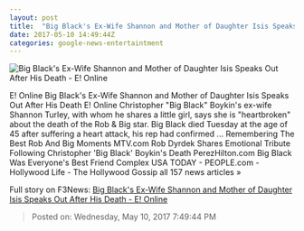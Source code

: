 ```yaml
---
layout: post
title:  "Big Black's Ex-Wife Shannon and Mother of Daughter Isis Speaks Out After His Death - E! Online"
date: 2017-05-10 14:49:44Z
categories: google-news-entertaintment
---
```


![Big Black's Ex-Wife Shannon and Mother of Daughter Isis Speaks Out After His Death - E! Online](http://akns-images.eonline.com/eol_images/Entire_Site/201749/rs_600x600-170509180432-600.Christopher-Big-Black-Boykin.ms.050917.jpg?downsize=450:*&crop=450:350;left,top)

E! Online Big Black's Ex-Wife Shannon and Mother of Daughter Isis Speaks Out After His Death E! Online Christopher "Big Black" Boykin's ex-wife Shannon Turley, with whom he shares a little girl, says she is "heartbroken" about the death of the Rob & Big star. Big Black died Tuesday at the age of 45 after suffering a heart attack, his rep had confirmed ... Remembering The Best Rob And Big Moments MTV.com Rob Dyrdek Shares Emotional Tribute Following Christopher 'Big Black' Boykin's Death PerezHilton.com Big Black Was Everyone's Best Friend Complex USA TODAY - PEOPLE.com - Hollywood Life - The Hollywood Gossip all 157 news articles »


Full story on F3News: [Big Black's Ex-Wife Shannon and Mother of Daughter Isis Speaks Out After His Death - E! Online](http://www.f3nws.com/n/tThsyD)

> Posted on: Wednesday, May 10, 2017 7:49:44 PM
